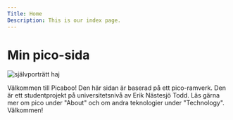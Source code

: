 ```yaml
---
Title: Home
Description: This is our index page.
---
```


Min pico-sida
==========================


<!-- ![Bild på Erik](%assets_url%/img/erik.png){.vert-img}
![Bild på Erik](%assets_url%/img/sanji.png){.vert-img} -->
<!-- ![Bild på Erik](%assets_url%/img/butt_runner.png){.horiz-img} -->
<!-- <a href="https://eriknastesjo.itch.io/poppers" rel="link to game">![Bild på Erik](https://img.itch.zone/aW1hZ2UvNTUwODE4LzYxMzkxNzcuanBn/original/p2afMK.jpg){.horiz-img}</a> -->

<!-- ![Bild på Erik](%assets_url%/img/haj.png){.shark-img .vert-img .img-round .img-float-left} -->

<picture class="shark-container">
    <source media="(min-width:10px)" srcset="%assets_url%/img/haj.png?w=190&h=190&crop-to-fit&save-as=jpg&q=50">
    <img class="vert-img img-round" alt="självporträtt haj">
</picture>



Välkommen till Picaboo! Den här sidan är baserad på ett pico-ramverk. Den är ett studentprojekt på universitetsnivå av Erik Nästesjö Todd. Läs gärna mer om pico under "About" och om andra teknologier under "Technology". Välkommen!

<br>
<br>
<br>